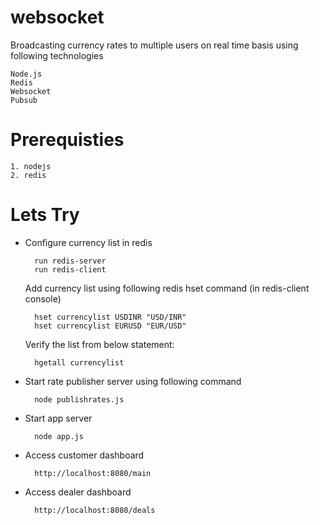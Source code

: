 # websocket
Broadcasting currency rates to multiple users on real time basis using following technologies

    Node.js
    Redis
    Websocket
    Pubsub
  

# Prerequisties 
	1. nodejs
	2. redis
	
# Lets Try
* Configure currency list in redis

		run redis-server
		run redis-client
	
	Add currency list using following redis hset command (in redis-client console)
    
		hset currencylist USDINR "USD/INR"
		hset currencylist EURUSD "EUR/USD"
		
	Verify the list from below statement:
    
		hgetall currencylist

* Start rate publisher server using following command
	
		node publishrates.js

* Start app server
		
		node app.js
		
* Access customer dashboard

		http://localhost:8080/main
	
* Access dealer dashboard

		http://localhost:8080/deals
